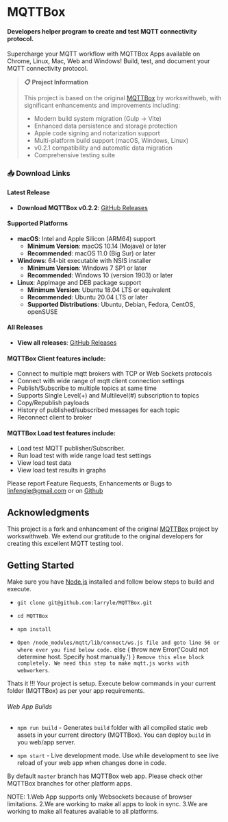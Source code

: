 # MQTTBox
#### Developers helper program to create and test MQTT connectivity protocol.
Supercharge your MQTT workflow with MQTTBox Apps available on Chrome, Linux, Mac, Web and Windows! Build, test, and document your MQTT connectivity protocol.

> **📋 Project Information**
> 
> This project is based on the original [MQTTBox](https://github.com/workswithweb/MQTTBox) by workswithweb, with significant enhancements and improvements including:
> - Modern build system migration (Gulp → Vite)
> - Enhanced data persistence and storage protection
> - Apple code signing and notarization support
> - Multi-platform build support (macOS, Windows, Linux)
> - v0.2.1 compatibility and automatic data migration
> - Comprehensive testing suite


### 📥 Download Links

#### Latest Release
- **Download MQTTBox v0.2.2**: [GitHub Releases](https://github.com/larryle/MQTTBox/releases/tag/v0.2.2)

#### Supported Platforms
- **macOS**: Intel and Apple Silicon (ARM64) support
  - **Minimum Version**: macOS 10.14 (Mojave) or later
  - **Recommended**: macOS 11.0 (Big Sur) or later
- **Windows**: 64-bit executable with NSIS installer
  - **Minimum Version**: Windows 7 SP1 or later
  - **Recommended**: Windows 10 (version 1903) or later
- **Linux**: AppImage and DEB package support
  - **Minimum Version**: Ubuntu 18.04 LTS or equivalent
  - **Recommended**: Ubuntu 20.04 LTS or later
  - **Supported Distributions**: Ubuntu, Debian, Fedora, CentOS, openSUSE

#### All Releases
- **View all releases**: [GitHub Releases](https://github.com/larryle/MQTTBox/releases)

#### MQTTBox Client features include:
- Connect to multiple mqtt brokers with TCP or Web Sockets protocols
- Connect with wide range of mqtt client connection settings
- Publish/Subscribe to multiple topics at same time
- Supports Single Level(+) and Multilevel(#) subscription to topics
- Copy/Republish payloads
- History of published/subscribed messages for each topic
- Reconnect client to broker

#### MQTTBox Load test features include:
- Load test MQTT publisher/Subscriber.
- Run load test with wide range load test settings
- View load test data 
- View load test results in graphs

Please report Feature Requests, Enhancements or Bugs to linfengle@gmail.com or on [Github](https://github.com/larryle/MQTTBox/issues)

## Acknowledgments

This project is a fork and enhancement of the original [MQTTBox](https://github.com/workswithweb/MQTTBox) project by workswithweb. We extend our gratitude to the original developers for creating this excellent MQTT testing tool.

## Getting Started
Make sure you have [Node.js](https://nodejs.org/en/) installed and follow below steps to build and execute.

- `git clone git@github.com:larryle/MQTTBox.git`

- `cd MQTTBox`

- `npm install`

- `Open /node_modules/mqtt/lib/connect/ws.js file and goto line 56 or where ever you find below code.`
    else {
        throw new Error('Could not determine host. Specify host manually.')
    }
 `Remove this else block completely. We need this step to make mqtt.js works with webworkers`.

Thats it !!! Your project is setup. Execute below commands in your current folder (MQTTBox) as per your app requirements.

###### Web App Builds
- `npm run build` - Generates `build` folder with all compiled static web assets in your current directory (MQTTBox). You can deploy `build` in you web/app server.

- `npm start` - Live development mode. Use while development to see live reload of your web app when changes done in code.

By default `master` branch has MQTTBox web app. Please check other MQTTBox branches for other platform apps.
 
NOTE: 
1.Web App supports only Websockets because of browser limitations.
2.We are working to make all apps to look in sync.
3.We are working to make all features avaliable to all platforms.